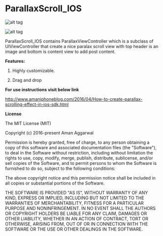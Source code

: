 # ParallaxScroll_IOS

![alt tag](http://i.imgur.com/0IRr38z.gif)

![alt tag](http://i.imgur.com/xmDiEJr.jpg)  



ParallaxScroll_IOS contains ParallaxViewController which  is a subclass of UIViewController that create a nice paralax scroll view with top header is an image and bottom is content view to add post content.

<b>Features:</b> 

1) Highly customizable.

2) Drag and drop

<b>For use instructions visit below link</b>

http://www.amaniphoneblog.com/2016/04/How-to-create-parallax-scrolling-effect-in-ios-sdk.html



<b>License</b>

The MIT License (MIT)

Copyright (c) 2016-present Aman Aggarwal

Permission is hereby granted, free of charge, to any person obtaining a copy of this software and associated documentation files (the "Software"), to deal in the Software without restriction, including without limitation the rights to use, copy, modify, merge, publish, distribute, sublicense, and/or sell copies of the Software, and to permit persons to whom the Software is furnished to do so, subject to the following conditions:

The above copyright notice and this permission notice shall be included in all copies or substantial portions of the Software.

THE SOFTWARE IS PROVIDED "AS IS", WITHOUT WARRANTY OF ANY KIND, EXPRESS OR IMPLIED, INCLUDING BUT NOT LIMITED TO THE WARRANTIES OF MERCHANTABILITY, FITNESS FOR A PARTICULAR PURPOSE AND NONINFRINGEMENT. IN NO EVENT SHALL THE AUTHORS OR COPYRIGHT HOLDERS BE LIABLE FOR ANY CLAIM, DAMAGES OR OTHER LIABILITY, WHETHER IN AN ACTION OF CONTRACT, TORT OR OTHERWISE, ARISING FROM, OUT OF OR IN CONNECTION WITH THE SOFTWARE OR THE USE OR OTHER DEALINGS IN THE SOFTWARE.
